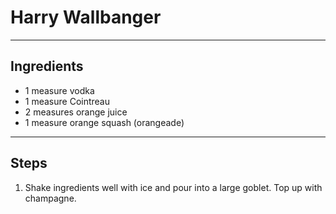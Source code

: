 # Harry Wallbanger

---

## Ingredients

* 1 measure vodka
* 1 measure Cointreau
* 2 measures orange juice
* 1 measure orange squash (orangeade)

---

## Steps

1.  Shake ingredients well with ice and pour into a large goblet. Top up with champagne.